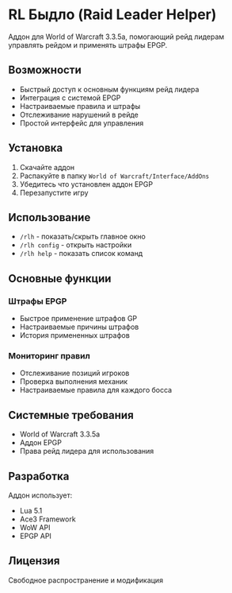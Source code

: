 # RL Быдло (Raid Leader Helper)

Аддон для World of Warcraft 3.3.5a, помогающий рейд лидерам управлять рейдом и применять штрафы EPGP.

## Возможности

- Быстрый доступ к основным функциям рейд лидера
- Интеграция с системой EPGP
- Настраиваемые правила и штрафы
- Отслеживание нарушений в рейде
- Простой интерфейс для управления

## Установка

1. Скачайте аддон
2. Распакуйте в папку `World of Warcraft/Interface/AddOns`
3. Убедитесь что установлен аддон EPGP
4. Перезапустите игру

## Использование

- `/rlh` - показать/скрыть главное окно
- `/rlh config` - открыть настройки
- `/rlh help` - показать список команд

## Основные функции

### Штрафы EPGP
- Быстрое применение штрафов GP
- Настраиваемые причины штрафов
- История примененных штрафов

### Мониторинг правил
- Отслеживание позиций игроков
- Проверка выполнения механик
- Настраиваемые правила для каждого босса

## Системные требования

- World of Warcraft 3.3.5a
- Аддон EPGP
- Права рейд лидера для использования

## Разработка

Аддон использует:
- Lua 5.1
- Ace3 Framework
- WoW API
- EPGP API

## Лицензия

Свободное распространение и модификация